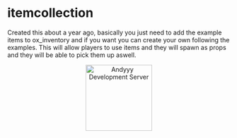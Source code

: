 # itemcollection
Created this about a year ago, basically you just need to add the example items to ox_inventory and if you want you can create your own following the examples. This will allow players to use items and they will spawn as props and they will be able to pick them up aswell.


<div align="center">
    <a href="https://discord.gg/Z9Mxu72zZ6" target="_blank">
        <img src="https://discordapp.com/api/guilds/857672921912836116/widget.png?style=banner3" alt="Andyyy Development Server" height="150px" />
    </a>
</div>
